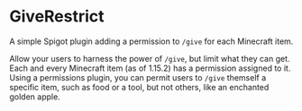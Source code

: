 # GiveRestrict
A simple Spigot plugin adding a permission to `/give` for each Minecraft item.

Allow your users to harness the power of `/give`, but limit what they can get.
Each and every Minecraft item (as of 1.15.2) has a permission assigned to it.
Using a permissions plugin, you can permit users to `/give` themself a specific item, such as food or a tool, but not others, like an enchanted golden apple.

